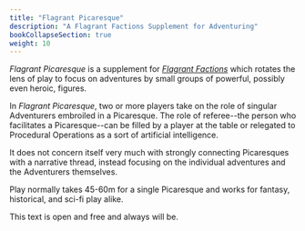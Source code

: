 ```yaml
---
title: "Flagrant Picaresque"
description: "A Flagrant Factions Supplement for Adventuring"
bookCollapseSection: true
weight: 10
---
```


_Flagrant Picaresque_ is a supplement for [_Flagrant Factions_](/games/factions) which rotates the
lens of play to focus on adventures by small groups of powerful, possibly even heroic, figures.

In _Flagrant Picaresque_, two or more players take on the role of singular Adventurers embroiled in
a Picaresque. The role of referee--the person who facilitates a Picaresque--can be filled by a
player at the table or relegated to Procedural Operations as a sort of artificial intelligence.

It does not concern itself very much with strongly connecting Picaresques with a narrative thread,
instead focusing on the individual adventures and the Adventurers themselves.

Play normally takes 45-60m for a single Picaresque and works for fantasy, historical, and sci-fi
play alike.

This text is open and free and always will be.
